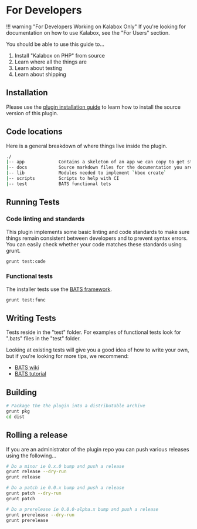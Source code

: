 For Developers
==============

!!! warning "For Developers Working on Kalabox Only"
    If you're looking for documentation on how to use Kalabox, see the "For Users" section.

You should be able to use this guide to...

1. Install "Kalabox on PHP" from source
2. Learn where all the things are
3. Learn about testing
4. Learn about shipping

Installation
------------

Please use the [plugin installation guide](http://docs.kalabox.io/developers/plugins/#installation) to learn how to install the source version of this plugin.

Code locations
--------------

Here is a general breakdown of where things live inside the plugin.

```bash
./
|-- app             Contains a skeleton of an app we can copy to get started
|-- docs            Source markdown files for the documentation you are reading
|-- lib             Modules needed to implement `kbox create`
|-- scripts         Scripts to help with CI
|-- test            BATS functional tets
```

Running Tests
-------------

### Code linting and standards

This plugin implements some basic linting and code standards to make sure things remain consistent between developers and to prevent syntax errors. You can easily check whether your code matches these standards using grunt.

```bash
grunt test:code
```

### Functional tests

The installer tests use the [BATS framework](https://github.com/sstephenson/bats).

```bash
grunt test:func
```

Writing Tests
-------------

Tests reside in the "test" folder. For examples of functional tests look for ".bats" files in the "test" folder.

Looking at existing tests will give you a good idea of how to write your own, but if you're looking for more tips, we recommend:

* [BATS wiki](https://github.com/sstephenson/bats)
* [BATS tutorial](https://blog.engineyard.com/2014/bats-test-command-line-tools)

Building
--------

```bash
# Package the the plugin into a distributable archive
grunt pkg
cd dist
```

Rolling a release
-----------------

If you are an administrator of the plugin repo you can push various releases using the following...

```bash
# Do a minor ie 0.x.0 bump and push a release
grunt release --dry-run
grunt release

# Do a patch ie 0.0.x bump and push a release
grunt patch --dry-run
grunt patch

# Do a prerelease ie 0.0.0-alpha.x bump and push a release
grunt prerelease --dry-run
grunt prerelease
```
